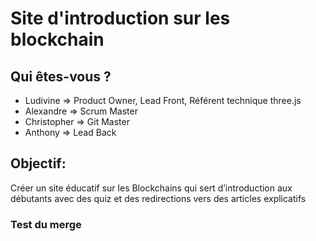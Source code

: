 # Site d'introduction sur les blockchain

## Qui êtes-vous ?
- Ludivine => Product Owner, Lead Front, Référent technique three.js
- Alexandre => Scrum Master
- Christopher => Git Master
- Anthony => Lead Back

## Objectif:
Créer un site éducatif sur les Blockchains qui sert d’introduction aux débutants avec des quiz et des redirections vers des articles explicatifs

### Test du merge